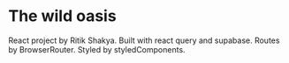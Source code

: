 # The wild oasis

React project by Ritik Shakya.
Built with react query and supabase.
Routes by BrowserRouter.
Styled by styledComponents.

